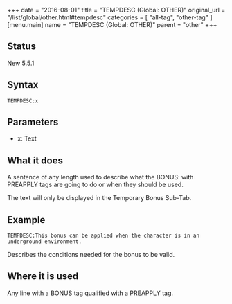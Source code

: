 +++
date = "2016-08-01"
title = "TEMPDESC (Global: OTHER)"
original_url = "/list/global/other.html#tempdesc"
categories = [ "all-tag", "other-tag" ]
[menu.main]
    name = "TEMPDESC (Global: OTHER)"
    parent = "other"
+++

## Status

New 5.5.1

## Syntax

`TEMPDESC:x`

## Parameters

-   x: Text



What it does
------------

A sentence of any length used to describe what the BONUS: with PREAPPLY
tags are going to do or when they should be used.

The text will only be displayed in the Temporary Bonus Sub-Tab.

Example
-------

`TEMPDESC:This bonus can be applied when the character is in an underground environment.`

Describes the conditions needed for the bonus to be valid.

Where it is used
----------------

Any line with a BONUS tag qualified with a PREAPPLY tag.

